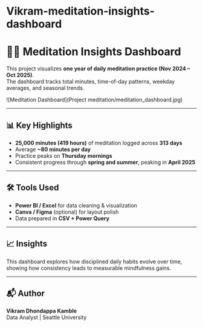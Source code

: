 # Vikram-meditation-insights-dashboard

# 🧘‍♂️ Meditation Insights Dashboard

This project visualizes **one year of daily meditation practice (Nov 2024 – Oct 2025)**.  
The dashboard tracks total minutes, time-of-day patterns, weekday averages, and seasonal trends.

![Meditation Dashboard](Project meditation/meditation_dashboard.jpg)


---

## 📊 Key Highlights
- **25,000 minutes (419 hours)** of meditation logged across **313 days**
- Average **~80 minutes per day**
- Practice peaks on **Thursday mornings**
- Consistent progress through **spring and summer**, peaking in **April 2025**

---

## 🛠️ Tools Used
- **Power BI / Excel** for data cleaning & visualization  
- **Canva / Figma** (optional) for layout polish  
- Data prepared in **CSV + Power Query**

---

## 📈 Insights
This dashboard explores how disciplined daily habits evolve over time, showing how consistency leads to measurable mindfulness gains.

---

## 📬 Author
**Vikram Dhondappa Kamble**  
Data Analyst | Seattle University  


